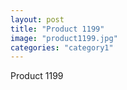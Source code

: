 ```yaml
---
layout: post
title: "Product 1199"
image: "product1199.jpg"
categories: "category1"
---
```

Product 1199
